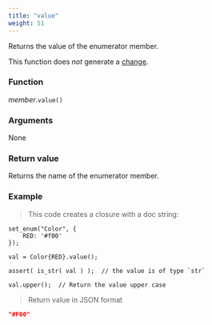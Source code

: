 ```yaml
---
title: "value"
weight: 51
---
```


Returns the value of the enumerator member.

This function does *not* generate a [change](../../../overview/changes).

### Function

*member*.`value()`

### Arguments

None

### Return value

Returns the name of the enumerator member.

### Example

> This code creates a closure with a doc string:

```thingsdb,json_response
set_enum("Color", {
    RED: '#f00'
});

val = Color{RED}.value();

assert( is_str( val ) );  // the value is of type `str`

val.upper();  // Return the value upper case
```

> Return value in JSON format

```json
"#F00"
```
